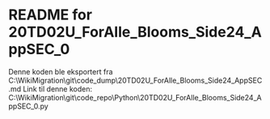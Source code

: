 # README for 20TD02U_ForAlle_Blooms_Side24_AppSEC_0
Denne koden ble eksportert fra C:\WikiMigration\git\code_dump\20TD02U_ForAlle_Blooms_Side24_AppSEC.md
Link til denne koden: C:\WikiMigration\git\code_repo\Python\20TD02U_ForAlle_Blooms_Side24_AppSEC_0.py
